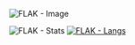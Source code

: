 ![FLAK - Image](https://source.unsplash.com/random/800x400?flak)

![FLAK - Stats](https://github-readme-stats.vercel.app/api?username=derealizations&show_icons=true&theme=dracula)
[![FLAK - Langs](https://github-readme-stats.vercel.app/api/top-langs/?username=anuraghazra&layout=donut)](https://github.com/anuraghazra/github-readme-stats)
